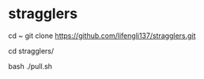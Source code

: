 # stragglers


cd ~
git clone https://github.com/lifengli137/stragglers.git

cd stragglers/

bash ./pull.sh
